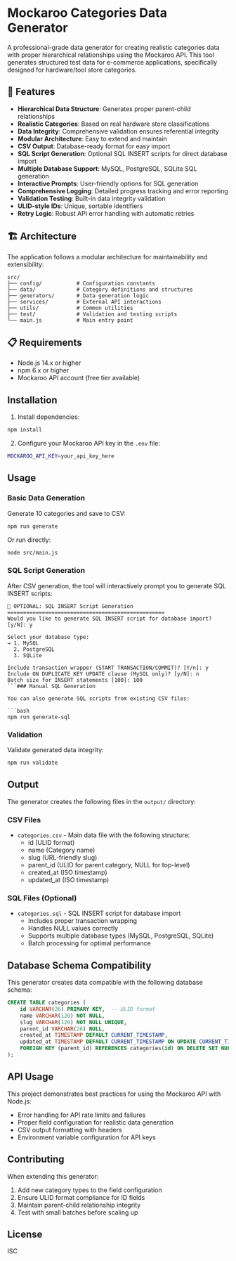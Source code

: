 # Mockaroo Categories Data Generator

A professional-grade data generator for creating realistic categories data with proper hierarchical relationships using the Mockaroo API. This tool generates structured test data for e-commerce applications, specifically designed for hardware/tool store categories.

## 🌟 Features

- **Hierarchical Data Structure**: Generates proper parent-child relationships
- **Realistic Categories**: Based on real hardware store classifications
- **Data Integrity**: Comprehensive validation ensures referential integrity
- **Modular Architecture**: Easy to extend and maintain
- **CSV Output**: Database-ready format for easy import
- **SQL Script Generation**: Optional SQL INSERT scripts for direct database import
- **Multiple Database Support**: MySQL, PostgreSQL, SQLite SQL generation
- **Interactive Prompts**: User-friendly options for SQL generation
- **Comprehensive Logging**: Detailed progress tracking and error reporting
- **Validation Testing**: Built-in data integrity validation
- **ULID-style IDs**: Unique, sortable identifiers
- **Retry Logic**: Robust API error handling with automatic retries

## 🏗️ Architecture

The application follows a modular architecture for maintainability and extensibility:

```plaintext
src/
├── config/           # Configuration constants
├── data/             # Category definitions and structures
├── generators/       # Data generation logic
├── services/         # External API interactions
├── utils/            # Common utilities
├── test/             # Validation and testing scripts
└── main.js           # Main entry point
```

## 📋 Requirements

- Node.js 14.x or higher
- npm 6.x or higher
- Mockaroo API account (free tier available)

## Installation

1. Install dependencies:

```bash
npm install
```

2. Configure your Mockaroo API key in the `.env` file:

```bash
MOCKAROO_API_KEY=your_api_key_here
```

## Usage

### Basic Data Generation

Generate 10 categories and save to CSV:

```bash
npm run generate
```

Or run directly:

```bash
node src/main.js
```

### SQL Script Generation

After CSV generation, the tool will interactively prompt you to generate SQL INSERT scripts:

````text
🔧 OPTIONAL: SQL INSERT Script Generation
==================================================
Would you like to generate SQL INSERT script for database import? [y/N]: y

Select your database type:
→ 1. MySQL
  2. PostgreSQL
  3. SQLite

Include transaction wrapper (START TRANSACTION/COMMIT)? [Y/n]: y
Include ON DUPLICATE KEY UPDATE clause (MySQL only)? [y/N]: n
Batch size for INSERT statements [100]: 100
```### Manual SQL Generation

You can also generate SQL scripts from existing CSV files:

```bash
npm run generate-sql
````

### Validation

Validate generated data integrity:

```bash
npm run validate
```

## Output

The generator creates the following files in the `output/` directory:

### CSV Files

- `categories.csv` - Main data file with the following structure:
  - id (ULID format)
  - name (Category name)
  - slug (URL-friendly slug)
  - parent_id (ULID for parent category, NULL for top-level)
  - created_at (ISO timestamp)
  - updated_at (ISO timestamp)

### SQL Files (Optional)

- `categories.sql` - SQL INSERT script for database import
  - Includes proper transaction wrapping
  - Handles NULL values correctly
  - Supports multiple database types (MySQL, PostgreSQL, SQLite)
  - Batch processing for optimal performance

## Database Schema Compatibility

This generator creates data compatible with the following database schema:

```sql
CREATE TABLE categories (
    id VARCHAR(26) PRIMARY KEY,  -- ULID format
    name VARCHAR(120) NOT NULL,
    slug VARCHAR(120) NOT NULL UNIQUE,
    parent_id VARCHAR(26) NULL,
    created_at TIMESTAMP DEFAULT CURRENT_TIMESTAMP,
    updated_at TIMESTAMP DEFAULT CURRENT_TIMESTAMP ON UPDATE CURRENT_TIMESTAMP,
    FOREIGN KEY (parent_id) REFERENCES categories(id) ON DELETE SET NULL
);
```

## API Usage

This project demonstrates best practices for using the Mockaroo API with Node.js:

- Error handling for API rate limits and failures
- Proper field configuration for realistic data generation
- CSV output formatting with headers
- Environment variable configuration for API keys

## Contributing

When extending this generator:

1. Add new category types to the field configuration
2. Ensure ULID format compliance for ID fields
3. Maintain parent-child relationship integrity
4. Test with small batches before scaling up

## License

ISC
